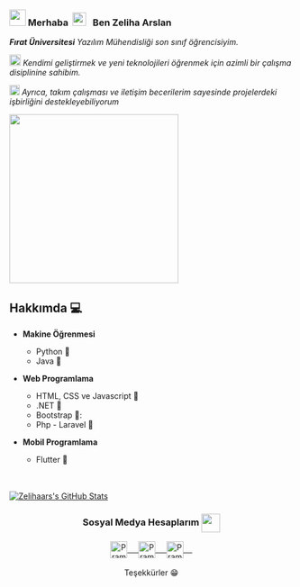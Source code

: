 ### <img src="https://github.com/rajput2107/rajput2107/blob/master/Assets/Hi.gif" width="29px"> Merhaba &nbsp;<img src="https://github.com/rajput2107/rajput2107/blob/master/Assets/Earth.gif" width="24px">  &nbsp; Ben Zeliha Arslan
<em><b>Fırat Üniversitesi</b> Yazılım Mühendisliği son sınıf öğrencisiyim. 
  
<img src="https://github.com/rajput2107/rajput2107/blob/master/Assets/PC.gif" height="20px"/> Kendimi geliştirmek ve yeni teknolojileri öğrenmek için azimli bir çalışma disiplinine sahibim.  
	

  
<img src="https://github.com/rajput2107/rajput2107/blob/master/Assets/Rocket.gif" height="18px"> Ayrıca, takım çalışması ve iletişim becerilerim sayesinde projelerdeki işbirliğini destekleyebiliyorum </em>

<img align="center" width="300px" src="https://github.com/Arslanzeliha/Arslanzeliha/blob/main/File/codegirl2.gif"/>
 <br/>
 
 
## Hakkımda  :computer: 
- **Makine Öğrenmesi** 
	- Python 📘
	- Java 🔸

- **Web Programlama**
	- HTML, CSS ve Javascript 🍏
	- .NET 💟
	- Bootstrap  💛:
  - Php - Laravel  🔴

- **Mobil Programlama**
	- Flutter 💙
	<br/>
  <br/>



[![Zelihaars's GitHub Stats](https://github-readme-stats.vercel.app/api?username=Arslanzeliha&show_icons=true&theme=tokyonight)](https://github.com/Zelihaars)

 

<div align="center">
  <h3 align="center">Sosyal Medya Hesaplarım <img align="center" src="https://github.com/rajput2107/rajput2107/blob/master/Assets/Handshake.gif" height="33px" /></h3> 
</div>
<p align="center">
 <a href="https://www.linkedin.com/in/zelihaarslan23/" target="blank">
  <img align="center" alt="Pramod's LinkedIn" width="30px" src="https://www.vectorlogo.zone/logos/linkedin/linkedin-icon.svg" /> &nbsp; &nbsp;
 </a>
 <a href="https://www.instagram.com/ misszelis/" target="blank">
  <img align="center" alt="Pramod's Instagram" width="30px" src="https://www.vectorlogo.zone/logos/instagram/instagram-icon.svg" /> &nbsp; &nbsp;
 </a>
 <a href="https://twitter.com/misszelis23" target="blank">
  <img align="center" alt="Pramod's Twitter" width="30px" src="https://www.vectorlogo.zone/logos/twitter/twitter-official.svg" /> &nbsp; &nbsp;
 </a>

 </a> 
  <br/>
  <br/>
  Teşekkürler 😁<br/>
</p>


